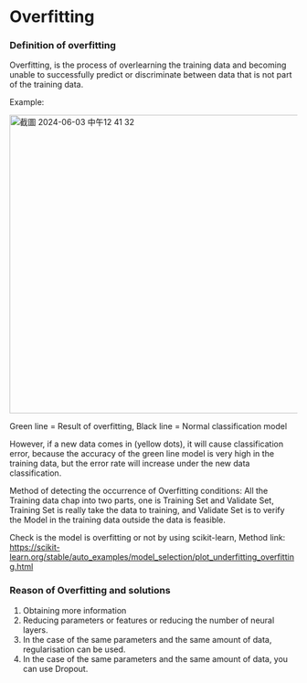 # Overfitting

### Definition of overfitting
Overfitting, is the process of overlearning the training data and becoming unable to successfully predict or discriminate between data that is not part of the training data.

Example: 

<img width="523" alt="截圖 2024-06-03 中午12 41 32" src="https://github.com/Chiang0111/MSc-Dissertation/assets/149504305/5d0e5ba9-b2a7-4628-9148-405d83bb78db"> 

Green line = Result of overfitting, Black line = Normal classification model

However, if a new data comes in (yellow dots), it will cause classification error, because the accuracy of the green line model is very high in the training data, but the error rate will increase under the new data classification.

Method of detecting the occurrence of Overfitting conditions:
All the Training data chap into two parts, one is Training Set and Validate Set, Training Set is really take the data to training, and Validate Set is to verify the Model in the training data outside the data is feasible. 

Check is the model is overfitting or not by using scikit-learn, Method link:
https://scikit-learn.org/stable/auto_examples/model_selection/plot_underfitting_overfitting.html

### Reason of Overfitting and solutions
1. Obtaining more information
2. Reducing parameters or features or reducing the number of neural layers.
3. In the case of the same parameters and the same amount of data, regularisation can be used.
4. In the case of the same parameters and the same amount of data, you can use Dropout.
